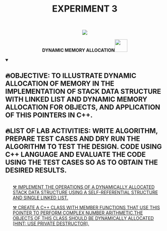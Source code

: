 <h1 align="center">EXPERIMENT 3</h1>
<!-- PROJECT LOGO -->
<br />
<p align="center">
  <a href="https://github.com/DHANOLA/CLASS-NOTIX/tree/root/SEMESTER%202/ADVANCED%20DATA%20STRUCTURES%20LAB/EXPERIMENT%203">
    <img src="https://media.giphy.com/media/xT0xenLh8rnYKD9lYY/giphy.gif" >
  </a>

  

  <p align="center">
  <b>DYNAMIC MEMORY ALLOCATION<img src="https://media.giphy.com/media/wH4rY2nPnEnp6/giphy.gif" width="40" height="40" /></b>
    <br />
   
  </p>
</p>

<!-- TABLE OF CONTENTS -->
<details open="open">
  <summary><h2 style="display: inline-block">🔥OBJECTIVE: TO ILLUSTRATE DYNAMIC ALLOCATION OF MEMORY IN THE IMPLEMENTATION OF STACK DATA STRUCTURE WITH LINKED
LIST AND DYNAMIC MEMORY ALLOCATION FOR OBJECTS, AND APPLICATION OF THIS POINTERS IN C++.  <br /> <br /> 🔥LIST OF LAB ACTIVITIES: WRITE ALGORITHM, PREPARE TEST CASES AND DRY RUN THE ALGORITHM TO TEST THE DESIGN. CODE USING C++ LANGUAGE AND EVALUATE THE CODE USING THE TEST CASES SO AS TO OBTAIN THE DESIRED RESULTS.</h2></summary>
  <ol>
 
<a href="https://github.com/DHANOLA/CLASS-NOTIX/blob/root/SEMESTER%202/ADVANCED%20DATA%20STRUCTURES%20LAB/EXPERIMENT%203/QUESTION%201.cpp" style="color: ">⚒️ IMPLEMENT THE OPERATIONS OF A DYNAMICALLY ALLOCATED STACK DATA STRUCTURE USING A SELF-REFERENTIAL STRUCTURE AND SINGLE LINKED LIST.
 </a><br />
      
<a href="https://github.com/DHANOLA/CLASS-NOTIX/blob/root/SEMESTER%202/ADVANCED%20DATA%20STRUCTURES%20LAB/EXPERIMENT%203/QUESTION%202.cpp" style="color: ">⚒️ CREATE A C++ CLASS WITH MEMBER FUNCTIONS THAT USE THIS POINTER TO PERFORM COMPLEX NUMBER ARITHMETIC.THE OBJECTS OF THIS CLASS SHOULD BE DYNAMICALLY ALLOCATED [HINT: USE PRIVATE DESTRUCTOR]. </a><br />
     
    
  </ol>
</details>


  
